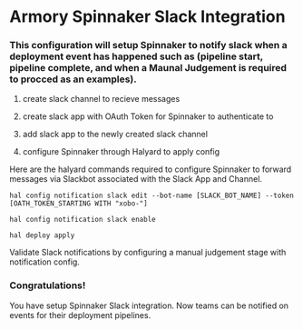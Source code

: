 # Armory Spinnaker Slack Integration

### This configuration will setup Spinnaker to notify slack when a deployment event has happened such as (pipeline start, pipeline complete, and when a Maunal Judgement is required to procced as an examples).

1. create slack channel to recieve messages

2. create slack app with OAuth Token for Spinnaker to authenticate to

3. add slack app to the newly created slack channel

4. configure Spinnaker through Halyard to apply config

Here are the halyard commands required to configure Spinnaker to forward messages via Slackbot associated with the Slack App and Channel.

```code 
hal config notification slack edit --bot-name [SLACK_BOT_NAME] --token [OATH_TOKEN_STARTING WITH "xobo-"]
```
```code
hal config notification slack enable
```
```code
hal deploy apply
```

Validate Slack notifications by configuring a manual judgement stage with notification config.


### Congratulations!

You have setup Spinnaker Slack integration.  Now teams can be notified on events for their deployment pipelines.
